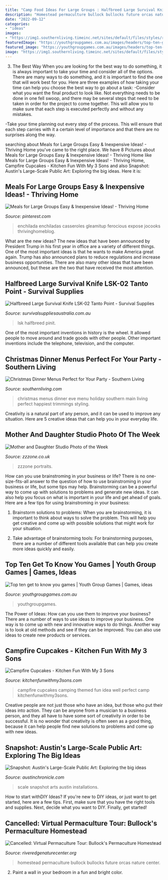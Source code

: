 ```yaml
---
title: "Camp Food Ideas For Large Groups : Halfbreed Large Survival Knife Lsk-02 Tanto Point"
description: "Homestead permaculture bullock bullocks future orcas nature center"
date: "2022-09-12"
categories:
- "ideas"
images:
- "https://img1.southernliving.timeinc.net/sites/default/files/styles/responsive_etr_gallery_desktop_portrait/public/image/2017/12/main/christmasevedinner.jpg?itok=sm7nrWqX"
featuredImage: "https://youthgroupgames.com.au/images/headers/top-ten-get-to-know-you-games.jpg"
featured_image: "https://youthgroupgames.com.au/images/headers/top-ten-get-to-know-you-games.jpg"
image: "https://img1.southernliving.timeinc.net/sites/default/files/styles/responsive_etr_gallery_desktop_portrait/public/image/2017/12/main/christmasevedinner.jpg?itok=sm7nrWqX"
---
```



3) The Best Way
When you are looking for the best way to do something, it is always important to take your time and consider all of the options. There are many ways to do something, and it is important to find the one that will work best for you. Here are three examples of how taking your time can help you choose the best way to go about a task: 
-Consider what you want the final product to look like. Not everything needs to be done in one fell swoop, and there may be several steps that need to be taken in order for the project to come together. This will allow you to make sure that each step is executed perfectly and without any mistakes.

-Take your time planning out every step of the process. This will ensure that each step carries with it a certain level of importance and that there are no surprises along the way.

	

		
searching about Meals for Large Groups Easy &amp; Inexpensive Ideas! - Thriving Home you've came to the right place. We have 8 Pictures about Meals for Large Groups Easy &amp; Inexpensive Ideas! - Thriving Home like Meals for Large Groups Easy &amp; Inexpensive Ideas! - Thriving Home, Campfire Cupcakes - Kitchen Fun With My 3 Sons and also Snapshot: Austin&#039;s Large-Scale Public Art: Exploring the big ideas. Here it is:
		
    
## Meals For Large Groups Easy &amp; Inexpensive Ideas! - Thriving Home

<img loading=lazy src="https://i.pinimg.com/736x/2a/d0/0d/2ad00de5e6da555b3aff440d6a4b047a--easy-chicken-casserole-easy-chicken-enchiladas.jpg" onerror="this.onerror=null;this.src='https://tse2.mm.bing.net/th?id=OIP.0Zw8KWLPB6o6CZgHmGZ7DAHaKe&amp;pid=15.1';" alt="Meals for Large Groups Easy &amp; Inexpensive Ideas! - Thriving Home">

_Source: pinterest.com_

>enchilada enchiladas casseroles gleamitup ferocious expose jocooks thrivinghomeblog. 

	

What are the new ideas?
The new ideas that have been announced by President Trump in his first year in office are a variety of different things. One of the most important ideas is that he wants to make America great again. Trump has also announced plans to reduce regulations and increase business opportunities. There are also many other ideas that have been announced, but these are the two that have received the most attention.

    
## Halfbreed Large Survival Knife LSK-02 Tanto Point - Survival Supplies

<img loading=lazy src="https://www.survivalsuppliesaustralia.com.au/site/products/7206_8.jpg" onerror="this.onerror=null;this.src='https://tse3.mm.bing.net/th?id=OIP.cVRLV1NXukCogW_FhaAP_QHaHa&amp;pid=15.1';" alt="Halfbreed Large Survival Knife LSK-02 Tanto Point - Survival Supplies">

_Source: survivalsuppliesaustralia.com.au_

>lsk halfbreed pinit. 

	

One of the most important inventions in history is the wheel. It allowed people to move around and trade goods with other people. Other important inventions include the telephone, television, and the computer.

    
## Christmas Dinner Menus Perfect For Your Party - Southern Living

<img loading=lazy src="https://img1.southernliving.timeinc.net/sites/default/files/styles/responsive_etr_gallery_desktop_portrait/public/image/2017/12/main/christmasevedinner.jpg?itok=sm7nrWqX" onerror="this.onerror=null;this.src='https://tse2.mm.bing.net/th?id=OIP.8Jax1X4a2LyS3qJvbO6VqAHaLH&amp;pid=15.1';" alt="Christmas Dinner Menus Perfect for Your Party - Southern Living">

_Source: southernliving.com_

>christmas menus dinner eve menu holiday southern main living perfect happiest trimmings styling. 

	

Creativity is a natural part of any person, and it can be used to improve any situation. Here are 5 creative ideas that can help you in your everyday life.

    
## Mother And Daughter Studio Photo Of The Week

<img loading=lazy src="https://www.zzzone.co.uk/wp-content/uploads/2010/09/6604-025.jpg" onerror="this.onerror=null;this.src='https://tse3.mm.bing.net/th?id=OIP.lH-q0iH-ARAfPtYaeNfGeQHaGA&amp;pid=15.1';" alt="Mother and Daughter Studio Photo of the Week">

_Source: zzzone.co.uk_

>zzzone portraits. 

	

How can you use brainstroming in your business or life?
There is no one-size-fits-all answer to the question of how to use brainstroming in your business or life, but some tips may help. Brainstorming can be a powerful way to come up with solutions to problems and generate new ideas. It can also help you focus on what is important in your life and get ahead of goals. Here are a few tips for using brainstroming in your business: 
1. Brainstorm solutions to problems: When you are brainstorming, it is important to think about ways to solve the problem. This will help you get creative and come up with possible solutions that might work for your situation. 

2. Take advantage of brainstorming tools: For brainstorming purposes, there are a number of different tools available that can help you create more ideas quickly and easily.

    
## Top Ten Get To Know You Games | Youth Group Games | Games, Ideas

<img loading=lazy src="https://youthgroupgames.com.au/images/headers/top-ten-get-to-know-you-games.jpg" onerror="this.onerror=null;this.src='https://tse4.mm.bing.net/th?id=OIP.4PfGCSZhJVmdL3bKyULXcAHaDt&amp;pid=15.1';" alt="Top ten get to know you games | Youth Group Games | Games, ideas">

_Source: youthgroupgames.com.au_

>youthgroupgames. 

	

The Power of Ideas: How can you use them to improve your business?
There are a number of ways to use ideas to improve your business. One way is to come up with new and innovative ways to do things. Another way is to look at old methods and see if they can be improved. You can also use ideas to create new products or services.

    
## Campfire Cupcakes - Kitchen Fun With My 3 Sons

<img loading=lazy src="https://kitchenfunwithmy3sons.com/wp-content/uploads/2017/08/campfire-cupcakes-680x910.jpg" onerror="this.onerror=null;this.src='https://tse2.mm.bing.net/th?id=OIP.mauqp6im7f2WQXi5Hw0inQHaJ6&amp;pid=15.1';" alt="Campfire Cupcakes - Kitchen Fun With My 3 Sons">

_Source: kitchenfunwithmy3sons.com_

>campfire cupcakes camping themed fun idea well perfect camp kitchenfunwithmy3sons. 

	

Creative people are not just those who have an idea, but those who put their ideas into action. They can be anyone from a musician to a business person, and they all have to have some sort of creativity in order to be successful. It is no wonder that creativity is often seen as a good thing, because it can help people find new solutions to problems and come up with new ideas.

    
## Snapshot: Austin&#039;s Large-Scale Public Art: Exploring The Big Ideas

<img loading=lazy src="https://www.austinchronicle.com/imager/b/original/2180109/325a/arts_snapshot-5.jpg" onerror="this.onerror=null;this.src='https://tse2.mm.bing.net/th?id=OIP.YGw9LmS5oVtTg-jTevXwrAHaFS&amp;pid=15.1';" alt="Snapshot: Austin&#039;s Large-Scale Public Art: Exploring the big ideas">

_Source: austinchronicle.com_

>scale snapshot arts austin installations. 

	

How to start withDIY Ideas?
If you're new to DIY ideas, or just want to get started, here are a few tips. First, make sure that you have the right tools and supplies. Next, decide what you want to DIY. Finally, get started!

    
## Cancelled: Virtual Permaculture Tour: Bullock&#039;s Permaculture Homestead

<img loading=lazy src="http://www.riveredgenaturecenter.org/wp-content/uploads/2016/12/homestead.jpg" onerror="this.onerror=null;this.src='https://tse3.mm.bing.net/th?id=OIP.4PECJHj9ai5MEwiqvUHkNwHaE8&amp;pid=15.1';" alt="Cancelled: Virtual Permaculture Tour: Bullock&#039;s Permaculture Homestead">

_Source: riveredgenaturecenter.org_

>homestead permaculture bullock bullocks future orcas nature center. 

	

2. Paint a wall in your bedroom in a fun and bright color.

